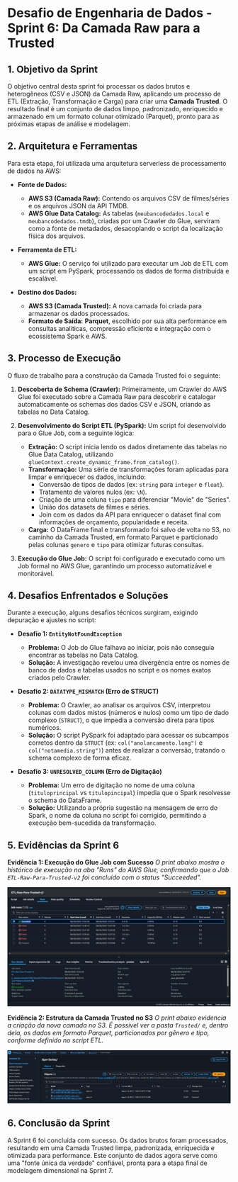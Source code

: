 # Desafio de Engenharia de Dados - Sprint 6: Da Camada Raw para a Trusted

## 1. Objetivo da Sprint
O objetivo central desta sprint foi processar os dados brutos e heterogêneos (CSV e JSON) da Camada Raw, aplicando um processo de ETL (Extração, Transformação e Carga) para criar uma **Camada Trusted**. O resultado final é um conjunto de dados limpo, padronizado, enriquecido e armazenado em um formato colunar otimizado (Parquet), pronto para as próximas etapas de análise e modelagem.

## 2. Arquitetura e Ferramentas
Para esta etapa, foi utilizada uma arquitetura serverless de processamento de dados na AWS:

* **Fonte de Dados:**
    * **AWS S3 (Camada Raw):** Contendo os arquivos CSV de filmes/séries e os arquivos JSON da API TMDB.
    * **AWS Glue Data Catalog:** As tabelas (`meubancodedados.local` e `meubancodedados.tmdb`), criadas por um Crawler do Glue, serviram como a fonte de metadados, desacoplando o script da localização física dos arquivos.

* **Ferramenta de ETL:**
    * **AWS Glue:** O serviço foi utilizado para executar um Job de ETL com um script em PySpark, processando os dados de forma distribuída e escalável.

* **Destino dos Dados:**
    * **AWS S3 (Camada Trusted):** A nova camada foi criada para armazenar os dados processados.
    * **Formato de Saída:** **Parquet**, escolhido por sua alta performance em consultas analíticas, compressão eficiente e integração com o ecossistema Spark e AWS.

## 3. Processo de Execução
O fluxo de trabalho para a construção da Camada Trusted foi o seguinte:

1.  **Descoberta de Schema (Crawler):** Primeiramente, um Crawler do AWS Glue foi executado sobre a Camada Raw para descobrir e catalogar automaticamente os schemas dos dados CSV e JSON, criando as tabelas no Data Catalog.

2.  **Desenvolvimento do Script ETL (PySpark):** Um script foi desenvolvido para o Glue Job, com a seguinte lógica:
    * **Extração:** O script inicia lendo os dados diretamente das tabelas no Glue Data Catalog, utilizando `glueContext.create_dynamic_frame.from_catalog()`.
    * **Transformação:** Uma série de transformações foram aplicadas para limpar e enriquecer os dados, incluindo:
        * Conversão de tipos de dados (ex: `string` para `integer` e `float`).
        * Tratamento de valores nulos (ex: `\N`).
        * Criação de uma coluna `tipo` para diferenciar "Movie" de "Series".
        * União dos datasets de filmes e séries.
        * Join com os dados da API para enriquecer o dataset final com informações de orçamento, popularidade e receita.
    * **Carga:** O DataFrame final e transformado foi salvo de volta no S3, no caminho da Camada Trusted, em formato Parquet e particionado pelas colunas `genero` e `tipo` para otimizar futuras consultas.

3.  **Execução do Glue Job:** O script foi configurado e executado como um Job formal no AWS Glue, garantindo um processo automatizável e monitorável.

## 4. Desafios Enfrentados e Soluções
Durante a execução, alguns desafios técnicos surgiram, exigindo depuração e ajustes no script:

* **Desafio 1: `EntityNotFoundException`**
    * **Problema:** O Job do Glue falhava ao iniciar, pois não conseguia encontrar as tabelas no Data Catalog.
    * **Solução:** A investigação revelou uma divergência entre os nomes de banco de dados e tabelas usados no script e os nomes exatos criados pelo Crawler.

* **Desafio 2: `DATATYPE_MISMATCH` (Erro de STRUCT)**
    * **Problema:** O Crawler, ao analisar os arquivos CSV, interpretou colunas com dados mistos (números e nulos) como um tipo de dado complexo (`STRUCT`), o que impedia a conversão direta para tipos numéricos.
    * **Solução:** O script PySpark foi adaptado para acessar os subcampos corretos dentro da `STRUCT` (ex: `col("anolancamento.long")` e `col("notamedia.string")`) antes de realizar a conversão, tratando o schema complexo de forma eficaz.

* **Desafio 3: `UNRESOLVED_COLUMN` (Erro de Digitação)**
    * **Problema:** Um erro de digitação no nome de uma coluna (`tituloprincipal` vs `titulopincipal`) impedia que o Spark resolvesse o schema do DataFrame.
    * **Solução:** Utilizando a própria sugestão na mensagem de erro do Spark, o nome da coluna no script foi corrigido, permitindo a execução bem-sucedida da transformação.

## 5. Evidências da Sprint 6

**Evidência 1: Execução do Glue Job com Sucesso**
*O print abaixo mostra o histórico de execução na aba "Runs" do AWS Glue, confirmando que o Job `ETL-Raw-Para-Trusted-v2` foi concluído com o status "Succeeded".*

<img src="/sprint-6/evidencias/desafio/run-de-sucesso.png"/>

**Evidência 2: Estrutura da Camada Trusted no S3**
*O print abaixo evidencia a criação da nova camada no S3. É possível ver a pasta `Trusted/` e, dentro dela, os dados em formato Parquet, particionados por gênero e tipo, conforme definido no script ETL.*

<img src="/sprint-6/evidencias/desafio/cama-trusted-enriquecida.png"/>

## 6. Conclusão da Sprint
A Sprint 6 foi concluída com sucesso. Os dados brutos foram processados, resultando em uma Camada Trusted limpa, padronizada, enriquecida e otimizada para performance. Este conjunto de dados agora serve como uma "fonte única da verdade" confiável, pronta para a etapa final de modelagem dimensional na Sprint 7.
